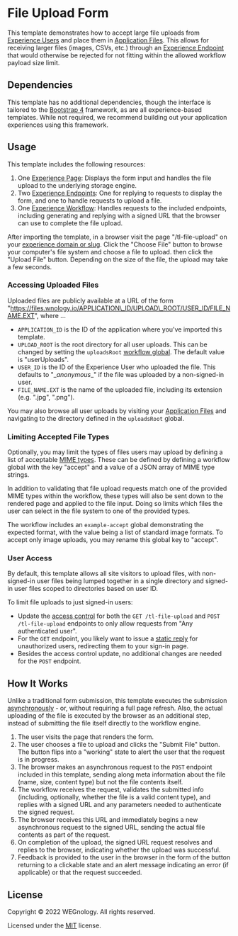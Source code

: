 # File Upload Form

This template demonstrates how to accept large file uploads from [Experience Users](https://docs.app.wnology.io/experiences/users/) and place them in [Application Files](https://docs.app.wnology.io/applications/files/). This allows for receiving larger files (images, CSVs, etc.) through an [Experience Endpoint](https://docs.app.wnology.io/experiences/endpoints/) that would otherwise be rejected for not fitting within the allowed workflow payload size limit.

## Dependencies

This template has no additional dependencies, though the interface is tailored to the [Bootstrap 4](https://getbootstrap.com/docs/4.5/getting-started/introduction/) framework, as are all experience-based templates. While not required, we recommend building out your application experiences using this framework.

## Usage

This template includes the following resources:

1. One [Experience Page](https://docs.app.wnology.io/experiences/views/#pages): Displays the form input and handles the file upload to the underlying storage engine.
2. Two [Experience Endpoints](https://docs.app.wnology.io/experiences/endpoints/): One for replying to requests to display the form, and one to handle requests to upload a file.
3. One [Experience Workflow](https://docs.app.wnology.io/workflows/experience-workflows/): Handles requests to the included endpoints, including generating and replying with a signed URL that the browser can use to complete the file upload.

After importing the template, in a browser visit the page "/tl-file-upload" on your [experience domain or slug](https://docs.app.wnology.io/experiences/domains/). Click the "Choose File" button to browse your computer's file system and choose a file to upload. then click the "Upload File" button. Depending on the size of the file, the upload may take a few seconds.

### Accessing Uploaded Files

Uploaded files are publicly available at a URL of the form "https://files.wnology.io/APPLICATION\_ID/UPLOAD\_ROOT/USER_ID/FILE_NAME.EXT", where ...

- `APPLICATION_ID` is the ID of the application where you've imported this template.
- `UPLOAD_ROOT` is the root directory for all user uploads. This can be changed by setting the `uploadsRoot` [workflow global](https://docs.app.wnology.io/workflows/overview/#workflow-globals). The default value is "userUploads".
- `USER_ID` is the ID of the Experience User who uploaded the file. This defaults to "\__anonymous__" if the file was uploaded by a non-signed-in user.
- `FILE_NAME.EXT` is the name of the uploaded file, including its extension (e.g. ".jpg", ".png").

You may also browse all user uploads by visiting your [Application Files](https://docs.app.wnology.io/applications/files/) and navigating to the directory defined in the `uploadsRoot` global.

### Limiting Accepted File Types

Optionally, you may limit the types of files users may upload by defining a list of acceptable [MIME types](https://developer.mozilla.org/en-US/docs/Web/HTTP/Basics_of_HTTP/MIME_types). These can be defined by defining a workflow global with the key "accept" and a value of a JSON array of MIME type strings.

In addition to validating that file upload requests match one of the provided MIME types within the workflow, these types will also be sent down to the rendered page and applied to the file input. Doing so limits which files the user can select in the file system to one of the provided types.

The workflow includes an `example-accept` global demonstrating the expected format, with the value being a list of standard image formats. To accept only image uploads, you may rename this global key to "accept".

### User Access

By default, this template allows all site visitors to upload files, with non-signed-in user files being lumped together in a single directory and signed-in user files scoped to directories based on user ID.

To limit file uploads to just signed-in users:

- Update the [access control](https://docs.app.wnology.io/experiences/endpoints/#access-control) for both the  `GET /tl-file-upload` and `POST /tl-file-upload` endpoints to only allow requests from "Any authenticated user".
- For the `GET` endpoint, you likely want to issue a [static reply](https://docs.app.wnology.io/experiences/endpoints/#reply-types) for unauthorized users, redirecting them to your sign-in page.
- Besides the access control update, no additional changes are needed for the `POST` endpoint.

## How It Works

Unlike a traditional form submission, this template executes the submission [asynchronously](https://developer.mozilla.org/en-US/docs/Learn/JavaScript/Asynchronous/Concepts) - or, without requiring a full page refresh. Also, the actual uploading of the file is executed by the browser as an additional step, instead of submitting the file itself directly to the workflow engine.

1. The user visits the page that renders the form.
2. The user chooses a file to upload and clicks the "Submit File" button. The button flips into a "working" state to alert the user that the request is in progress.
3. The browser makes an asynchronous request to the `POST` endpoint included in this template, sending along meta information about the file (name, size, content type) but not the file contents itself.
4. The workflow receives the request, validates the submitted info (including, optionally, whether the file is a valid content type), and replies with a signed URL and any parameters needed to authenticate the signed request.
5. The browser receives this URL and immediately begins a new asynchronous request to the signed URL, sending the actual file contents as part of the request.
6. On completion of the upload, the signed URL request resolves and replies to the browser, indicating whether the upload was successful.
7. Feedback is provided to the user in the browser in the form of the button returning to a clickable state and an alert message indicating an error (if applicable) or that the request succeeded.

## License

Copyright &copy; 2022 WEGnology. All rights reserved.

Licensed under the [MIT](https://github.com/WEGnology/wegnology-templates/blob/master/LICENSE.txt) license.